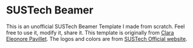 # SUSTech Beamer  
This is an unofficial SUSTech Beamer Template I made from scratch. Feel free to use it, modify it, share it. This template is originally from [Clara Eleonore Pavillet](https://www.overleaf.com/latex/templates/oxpav/xnjgrxthvjhg). The logos and colors are from [SUSTech Official website](http://www.sustc.edu.cn/biaozhi).
